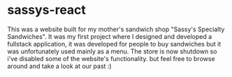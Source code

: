 # sassys-react

This was a website built for my mother's sandwich shop "Sassy's Specialty Sandwiches". It was my first project where I designed and developed a fullstack application, it was developed for people to buy sandwiches but it was unfortunately used mainly as a menu. The store is now shutdown so i've disabled some of the website's functionality. but feel free to browse around and take a look at our past :) 
